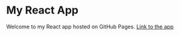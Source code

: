 # My React App

Welcome to my React app hosted on GitHub Pages.
[Link to the app](https://Anmol-developer.github.io/quicksell)